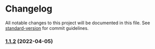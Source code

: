 # Changelog

All notable changes to this project will be documented in this file. See [standard-version](https://github.com/conventional-changelog/standard-version) for commit guidelines.

### [1.1.2](https://github.com/BaskaraErbasakti/rest-api-go/compare/v0.0.1...v1.1.2) (2022-04-05)
